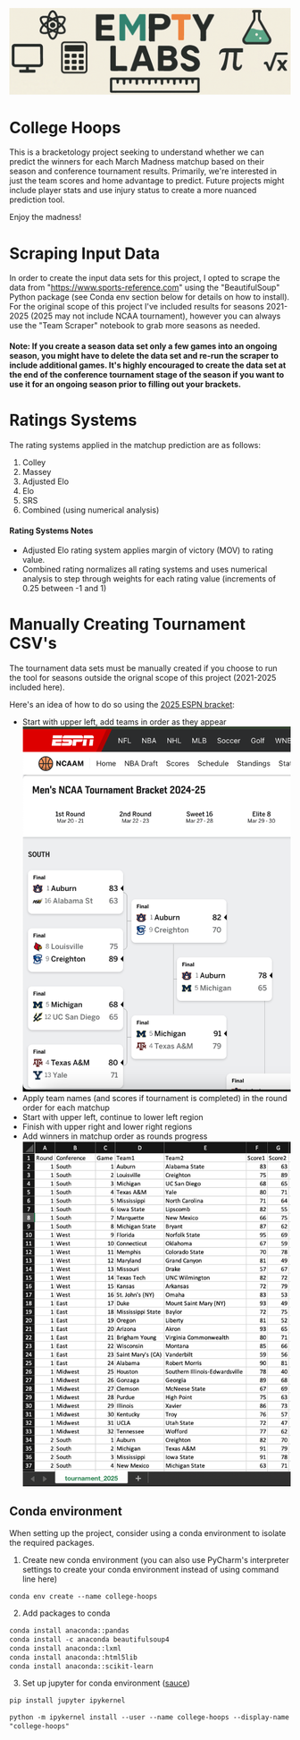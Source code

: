 ![](Data/Images/empty-labs-logo-wide.png)

# College Hoops

This is a bracketology project seeking to understand whether we can predict the winners for each March Madness matchup based on their season and conference tournament results.  Primarily, we're interested in just the team scores and home advantage to predict.  Future projects might include player stats and use injury status to create a more nuanced prediction tool.

Enjoy the madness!

# Scraping Input Data

In order to create the input data sets for this project, I opted to scrape the data from "https://www.sports-reference.com" using the "BeautifulSoup" Python package (see Conda env section below for details on how to install).  For the original scope of this project I've included results for seasons 2021-2025 (2025 may not include NCAA tournament), however you can always use the "Team Scraper" notebook to grab more seasons as needed.

#### Note: If you create a season data set only a few games into an ongoing season, you might have to delete the data set and re-run the scraper to include additional games.  It's highly encouraged to create the data set at the end of the conference tournament stage of the season if you want to use it for an ongoing season prior to filling out your brackets.

# Ratings Systems

The rating systems applied in the matchup prediction are as follows:
1. Colley
2. Massey
3. Adjusted Elo
4. Elo
5. SRS
6. Combined (using numerical analysis)

#### Rating Systems Notes

- Adjusted Elo rating system applies margin of victory (MOV) to rating value.
- Combined rating normalizes all rating systems and uses numerical analysis to step through weights for each rating value (increments of 0.25 between -1 and 1)

# Manually Creating Tournament CSV's

The tournament data sets must be manually created if you choose to run the tool for seasons outside the orignal scope of this project (2021-2025 included here).

Here's an idea of how to do so using the [2025 ESPN bracket](https://www.espn.com/mens-college-basketball/bracket):
- Start with upper left, add teams in order as they appear 
![img.png](Data/Images/espn_bracket_example.png)
- Apply team names (and scores if tournament is completed) in the round order for each matchup
- Start with upper left, continue to lower left region
- Finish with upper right and lower right regions
- Add winners in matchup order as rounds progress
![img_1.png](Data/Images/tournament_example_csv.png)

## Conda environment

When setting up the project, consider using a conda environment to isolate the required packages.

1. Create new conda environment (you can also use PyCharm's interpreter settings to create your conda environment instead of using command line here)
```
conda env create --name college-hoops
```
2. Add packages to conda
```
conda install anaconda::pandas
conda install -c anaconda beautifulsoup4
conda install anaconda::lxml
conda install anaconda::html5lib
conda install anaconda::scikit-learn
```
3. Set up jupyter for conda environment ([sauce](https://stackoverflow.com/questions/39604271/conda-environments-not-showing-up-in-jupyter-notebook))

```
pip install jupyter ipykernel
```
```
python -m ipykernel install --user --name college-hoops --display-name "college-hoops"
```